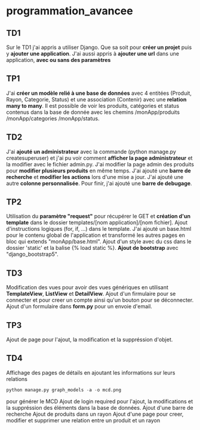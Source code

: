 # programmation_avancee

## TD1

Sur le TD1 j'ai appris a utiliser Django. Que sa soit pour __créer un projet__ puis y __ajouter une application__. J'ai aussi appris à __ajouter une url__ dans une application, __avec ou sans des paramètres__

## TP1

J'ai __créer un modèle relié à une base de données__ avec 4 entitées (Produit, Rayon, Categorie, Status) et une association (Contenir) avec une __relation many to many__. Il est possible de voir les produits, catégories et status contenus dans la base de donnée avec les chemins /monApp/produits /monApp/categories /monApp/status.

## TD2

J'ai __ajouté un administrateur__ avec la commande (python manage.py createsuperuser) et j'ai pu voir comment __afficher la page administrateur__ et la modifier avec le fichier admin.py. J'ai modifier la page admin des produits pour __modifier plusieurs produits__ en même temps. J'ai ajouté une __barre de recherche__ et __modifier les actions__ lors d'une mise a jour. J'ai ajouté une autre __colonne personnalisée__. Pour finir, j'ai ajouté une __barre de debugage__.

## TP2

Utilisation du __paramètre "request"__ pour récupérer le GET et __création d'un template__ dans le dossier templates/[nom application]/[nom fichier]. Ajout d'instructions logiques (for, if, ...) dans le template. J'ai ajouté un base.html pour le contenu global de l'application et transformé les autres pages en bloc qui extends "monApp/base.html". Ajout d'un style avec du css dans le dossier 'static' et la balise {% load static %}. __Ajout de bootstrap__ avec "django_bootstrap5".

## TD3
Modification des vues pour avoir des vues génériques en utilisant __TemplateView__, __ListView__ et __DetailView__. Ajout d'un firmulaire pour se connecter et pour creer un compte ainsi qu'un bouton pour se déconnecter. Ajout d'un formulaire dans __form.py__ pour un envoie d'email.

## TP3
Ajout de page pour l'ajout, la modification et la suppréssion d'objet.

## TD4
Affichage des pages de détails en ajoutant les informations sur leurs relations
```python
python manage.py graph_models -a -o mcd.png
```
pour générer le MCD
Ajout de login required pour l'ajout, la modifications et la suppréssion des éléments dans la base de données.
Ajout d'une barre de recherche
Ajout de produits dans un rayon
Ajout d'une page pour creer, modifier et supprimer une relation entre un produit et un rayon